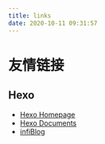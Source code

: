 ```yaml
---
title: links
date: 2020-10-11 09:31:57
---
```

# 友情链接
## Hexo
+ [Hexo Homepage](https://hexo.io/zh-cn/index.html)
+ [Hexo Documents](https://hexo.io/zh-cn/docs/)
+ [infiBlog](https://infi.wang/)